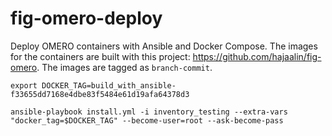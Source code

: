 # fig-omero-deploy
Deploy OMERO containers with Ansible and Docker Compose. The images for the containers are built with this project: https://github.com/hajaalin/fig-omero. The images are tagged as `branch-commit`.

```
export DOCKER_TAG=build_with_ansible-f33655dd7168e4dbe83f5484e61d19afa64378d3

ansible-playbook install.yml -i inventory_testing --extra-vars "docker_tag=$DOCKER_TAG" --become-user=root --ask-become-pass

```
